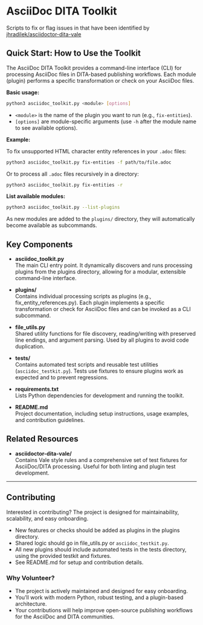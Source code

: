 # AsciiDoc DITA Toolkit
Scripts to fix or flag issues in that have been identified by [jhradilek/asciidoctor-dita-vale](https://github.com/jhradilek/asciidoctor-dita-vale)

## Quick Start: How to Use the Toolkit

The AsciiDoc DITA Toolkit provides a command-line interface (CLI) for processing AsciiDoc files in DITA-based publishing workflows. Each module (plugin) performs a specific transformation or check on your AsciiDoc files.

**Basic usage:**

```sh
python3 asciidoc_toolkit.py <module> [options]
```

- `<module>` is the name of the plugin you want to run (e.g., `fix-entities`).
- `[options]` are module-specific arguments (use `-h` after the module name to see available options).

**Example:**

To fix unsupported HTML character entity references in your `.adoc` files:

```sh
python3 asciidoc_toolkit.py fix-entities -f path/to/file.adoc
```

Or to process all `.adoc` files recursively in a directory:

```sh
python3 asciidoc_toolkit.py fix-entities -r
```

**List available modules:**

```sh
python3 asciidoc_toolkit.py --list-plugins
```

As new modules are added to the `plugins/` directory, they will automatically become available as subcommands.

## Key Components

- **asciidoc_toolkit.py**  
  The main CLI entry point. It dynamically discovers and runs processing plugins from the plugins directory, allowing for a modular, extensible command-line interface.

- **plugins/**  
  Contains individual processing scripts as plugins (e.g., fix_entity_references.py). Each plugin implements a specific transformation or check for AsciiDoc files and can be invoked as a CLI subcommand.

- **file_utils.py**  
  Shared utility functions for file discovery, reading/writing with preserved line endings, and argument parsing. Used by all plugins to avoid code duplication.

- **tests/**  
  Contains automated test scripts and reusable test utilities (`asciidoc_testkit.py`). Tests use fixtures to ensure plugins work as expected and to prevent regressions.

- **requirements.txt**  
  Lists Python dependencies for development and running the toolkit.

- **README.md**  
  Project documentation, including setup instructions, usage examples, and contribution guidelines.

## Related Resources

- **asciidoctor-dita-vale/**  
  Contains Vale style rules and a comprehensive set of test fixtures for AsciiDoc/DITA processing. Useful for both linting and plugin test development.

---

## Contributing

Interested in contributing? The project is designed for maintainability, scalability, and easy onboarding.

- New features or checks should be added as plugins in the plugins directory.
- Shared logic should go in file_utils.py or `asciidoc_testkit.py`.
- All new plugins should include automated tests in the tests directory, using the provided testkit and fixtures.
- See README.md for setup and contribution details.

### Why Volunteer?

- The project is actively maintained and designed for easy onboarding.
- You’ll work with modern Python, robust testing, and a plugin-based architecture.
- Your contributions will help improve open-source publishing workflows for the AsciiDoc and DITA communities.
